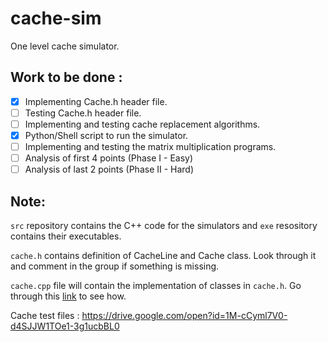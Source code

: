 # cache-sim

One level cache simulator.

## Work to be done :

- [x] Implementing Cache.h header file. 
- [ ] Testing Cache.h header file.
- [ ] Implementing and testing cache replacement algorithms.
- [x] Python/Shell script to run the simulator.
- [ ] Implementing and testing the matrix multiplication programs.
- [ ] Analysis of first 4 points (Phase I - Easy)
- [ ] Analysis of last 2 points (Phase II - Hard)

## Note: 

```src``` repository contains the C++ code for the simulators and ```exe``` resository contains their executables.

```cache.h``` contains definition of CacheLine and Cache class. Look  through it and comment in the group if something is missing.

```cache.cpp``` file will contain the implementation of classes in ```cache.h```. Go through this [link](https://www.google.com/url?sa=t&rct=j&q=&esrc=s&source=web&cd=13&ved=2ahUKEwiq0fuKg_fgAhUTf30KHan4D2gQFjAMegQIBBAC&url=http%3A%2F%2Fwww.math.uaa.alaska.edu%2F~afkjm%2Fcsce211%2Fhandouts%2FSeparateCompilation.pdf&usg=AOvVaw38Xpw3O7L0dEYuSApDESES) to see how.

Cache test files : https://drive.google.com/open?id=1M-cCyml7V0-d4SJJW1TOe1-3g1ucbBL0
